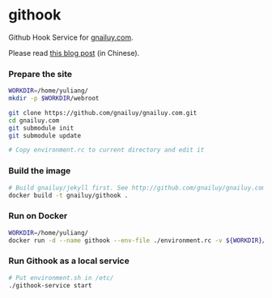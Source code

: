 githook
=======

Github Hook Service for [gnailuy.com](http://gnailuy.com/).

Please read [this blog post](http://gnailuy.com/jekyll/2014/08/29/github-webhook/) (in Chinese).

### Prepare the site

``` bash
WORKDIR=/home/yuliang/
mkdir -p $WORKDIR/webroot

git clone https://github.com/gnailuy/gnailuy.com.git
cd gnailuy.com
git submodule init
git submodule update

# Copy environment.rc to current directory and edit it
```

### Build the image

``` bash
# Build gnailuy/jekyll first. See http://github.com/gnailuy/gnailuy.com/
docker build -t gnailuy/githook .
```

### Run on Docker

``` bash
WORKDIR=/home/yuliang/
docker run -d --name githook --env-file ./environment.rc -v ${WORKDIR}/gnailuy.com/:/app/gnailuy.com/ -v ${WORKDIR}/webroot:/app/webroot/ -v ${WORKDIR}/logs:/app/logs/ -p 20182:20182 -t gnailuy/githook
```

### Run Githook as a local service

``` bash
# Put environment.sh in /etc/
./githook-service start
```

